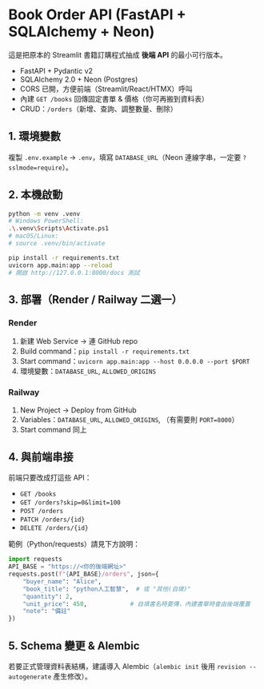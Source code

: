 # Book Order API (FastAPI + SQLAlchemy + Neon)

這是把原本的 Streamlit 書籍訂購程式抽成 **後端 API** 的最小可行版本。
- FastAPI + Pydantic v2
- SQLAlchemy 2.0 + Neon (Postgres)
- CORS 已開，方便前端（Streamlit/React/HTMX）呼叫
- 內建 `GET /books` 回傳固定書單 & 價格（你可再搬到資料表）
- CRUD：`/orders`（新增、查詢、調整數量、刪除）

## 1. 環境變數
複製 `.env.example` → `.env`，填寫 `DATABASE_URL`（Neon 連線字串，一定要 `?sslmode=require`）。

## 2. 本機啟動
```bash
python -m venv .venv
# Windows PowerShell:
.\.venv\Scripts\Activate.ps1
# macOS/Linux:
# source .venv/bin/activate

pip install -r requirements.txt
uvicorn app.main:app --reload
# 開啟 http://127.0.0.1:8000/docs 測試
```

## 3. 部署（Render / Railway 二選一）
### Render
1. 新建 Web Service → 連 GitHub repo
2. Build command：`pip install -r requirements.txt`
3. Start command：`uvicorn app.main:app --host 0.0.0.0 --port $PORT`
4. 環境變數：`DATABASE_URL`, `ALLOWED_ORIGINS`

### Railway
1. New Project → Deploy from GitHub
2. Variables：`DATABASE_URL`, `ALLOWED_ORIGINS`, （有需要則 `PORT=8000`）
3. Start command 同上

## 4. 與前端串接
前端只要改成打這些 API：
- `GET /books`
- `GET /orders?skip=0&limit=100`
- `POST /orders`
- `PATCH /orders/{id}`
- `DELETE /orders/{id}`

範例（Python/requests）請見下方說明：
```python
import requests
API_BASE = "https://<你的後端網址>"
requests.post(f"{API_BASE}/orders", json={
    "buyer_name": "Alice",
    "book_title": "python人工智慧",  # 或 "其他(自填)"
    "quantity": 2,
    "unit_price": 450,            # 自填書名時要傳，內建書單時會由後端覆蓋
    "note": "備註"
})
```

## 5. Schema 變更 & Alembic
若要正式管理資料表結構，建議導入 Alembic（`alembic init` 後用 `revision --autogenerate` 產生修改）。
